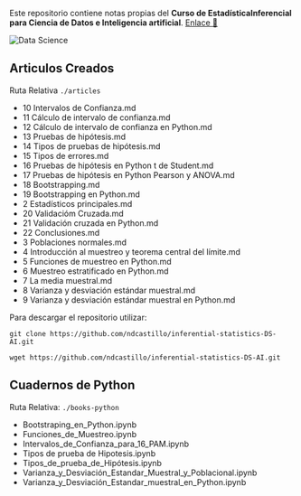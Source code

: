 Este repositorio contiene notas propias del **Curso de EstadísticaInferencial para Ciencia de Datos e Inteligencia artificial**. [Enlace 🚀](https://platzi.com/cursos/estadistica-inferencial-python/)

![Data Science](https://media.tenor.com/i1rNMdaKd7MAAAAC/gaussian-mixture-models-em-method-math.gif)

## Articulos Creados
Ruta Relativa `./articles`

- 10 Intervalos de Confianza.md
- 11 Cálculo de intervalo de confianza.md
- 12 Cálculo de intervalo de confianza en Python.md
- 13 Pruebas de hipótesis.md
- 14 Tipos de pruebas de hipótesis.md
- 15 Tipos de errores.md
- 16 Pruebas de hipótesis en Python t de Student.md
- 17 Pruebas de hipótesis en Python Pearson y ANOVA.md
- 18 Bootstrapping.md
- 19 Bootstrapping en Python.md
- 2 Estadísticos principales.md
- 20 Validacióm Cruzada.md
- 21 Validación cruzada en Python.md
- 22 Conclusiones.md
- 3 Poblaciones normales.md
- 4 Introducción al muestreo y teorema central del límite.md
- 5 Funciones de muestreo en Python.md
- 6 Muestreo estratificado en Python.md
- 7 La media muestral.md
- 8 Varianza y desviación estándar muestral.md
- 9 Varianza y desviación estándar muestral en Python.md

Para descargar el repositorio utilizar:

```
git clone https://github.com/ndcastillo/inferential-statistics-DS-AI.git
```

```
wget https://github.com/ndcastillo/inferential-statistics-DS-AI.git
```

## Cuadernos de Python
Ruta Relativa: `./books-python`

- Bootstraping_en_Python.ipynb
- Funciones_de_Muestreo.ipynb
- Intervalos_de_Confianza_para_16_PAM.ipynb
- Tipos de prueba de Hipotesis.ipynb
- Tipos_de_prueba_de_Hipótesis.ipynb
- Varianza_y_Desviación_Estandar_Muestral_y_Poblacional.ipynb
- Varianza_y_Desviación_Estandar_muestral_en_Python.ipynb
